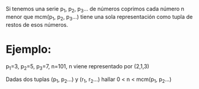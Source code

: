 Si tenemos una serie p<sub>1</sub>, p<sub>2</sub>, p<sub>3</sub>... de números coprimos cada número n menor que mcm(p<sub>1</sub>, p<sub>2</sub>, p<sub>3</sub>...) tiene una sola representación como tupla de restos de esos números.

# Ejemplo:
p<sub>1</sub>=3, p<sub>2</sub>=5, p<sub>3</sub>=7, n=101, n viene representado por (2,1,3)

Dadas dos tuplas (p<sub>1</sub>, p<sub>2</sub>...) y (r<sub>1</sub>, r<sub>2</sub>...) hallar 0 < n < mcm(p<sub>1</sub>, p<sub>2</sub>...)
